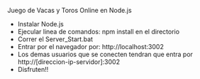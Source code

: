 Juego de Vacas y Toros Online en Node.js
- Instalar Node.js
- Ejecular linea de comandos: npm install en el directorio
- Correr el Server_Start.bat
- Entrar por el navegador por: http://localhost:3002
- Los demas usuarios que se conecten tendran que entra por http://[direccion-ip-servidor]:3002
- Disfruten!!
